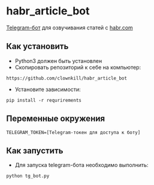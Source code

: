 # habr_article_bot
 
[Telegram-бот](https://t.me/habr_article_bot) для озвучивания статей с [habr.com](https://habr.com/ru/all/)

## Как установить

* Python3 должен быть установлен
* Скопировать репозиторий к себе на компьютер:
```
https://github.com/clownkill/habr_article_bot
```
* Установите зависимости:
```
pip install -r requrirements
```

## Переменные окружения

```
TELEGRAM_TOKEN=[Telegram-токен для доступа к боту]
```

## Как запустить

* Для запуска telegram-бота необходимо выполнить:
```
python tg_bot.py
```
